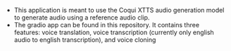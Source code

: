 - This application is meant to use the Coqui XTTS audio generation model to generate audio using a reference audio clip.
- The gradio app can be found in this repository. It contains three features: voice translation, voice transcription (currently only english audio to english transcription), and voice cloning
